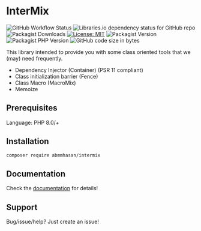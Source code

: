 # InterMix

![GitHub Workflow Status](https://img.shields.io/github/actions/workflow/status/abmmhasan/intermix/ci.yml)
![Libraries.io dependency status for GitHub repo](https://img.shields.io/librariesio/github/abmmhasan/InterMix)
![Packagist Downloads](https://img.shields.io/packagist/dt/abmmhasan/intermix)
[![License: MIT](https://img.shields.io/badge/License-MIT-green.svg)](https://opensource.org/licenses/MIT)
![Packagist Version](https://img.shields.io/packagist/v/abmmhasan/intermix)
![Packagist PHP Version](https://img.shields.io/packagist/dependency-v/abmmhasan/intermix/php)
![GitHub code size in bytes](https://img.shields.io/github/languages/code-size/abmmhasan/intermix)

This library intended to provide you with some class oriented tools that we (may) need frequently.

* Dependency Injector (Container) (PSR 11 compliant)
* Class initialization barrier (Fence)
* Class Macro (MacroMix)
* Memoize

## Prerequisites

Language: PHP 8.0/+

## Installation

```bash
composer require abmmhasan/intermix
```

## Documentation

Check the [documentation](https://intermix.readthedocs.io) for details! 

## Support

Bug/issue/help? Just create an issue!
